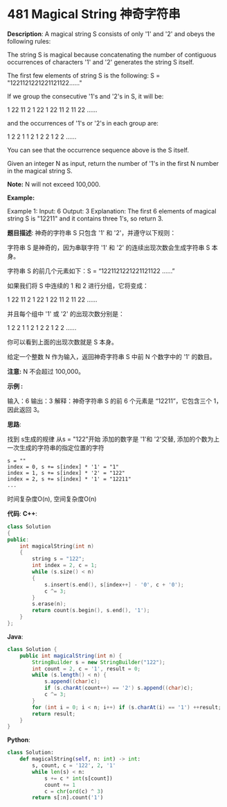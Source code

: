 # 481 Magical String 神奇字符串

__Description__:
A magical string S consists of only '1' and '2' and obeys the following rules:

The string S is magical because concatenating the number of contiguous occurrences of characters '1' and '2' generates the string S itself.

The first few elements of string S is the following: S = "1221121221221121122……"

If we group the consecutive '1's and '2's in S, it will be:

1 22 11 2 1 22 1 22 11 2 11 22 ......

and the occurrences of '1's or '2's in each group are:

1 2 2 1 1 2 1 2 2 1 2 2 ......

You can see that the occurrence sequence above is the S itself.

Given an integer N as input, return the number of '1's in the first N number in the magical string S.

__Note:__
N will not exceed 100,000.

__Example:__

Example 1:
Input: 6
Output: 3
Explanation: The first 6 elements of magical string S is "12211" and it contains three 1's, so return 3.

__题目描述__:
神奇的字符串 S 只包含 '1' 和 '2'，并遵守以下规则：

字符串 S 是神奇的，因为串联字符 '1' 和 '2' 的连续出现次数会生成字符串 S 本身。

字符串 S 的前几个元素如下：S = “1221121221221121122 ......”

如果我们将 S 中连续的 1 和 2 进行分组，它将变成：

1 22 11 2 1 22 1 22 11 2 11 22 ......

并且每个组中 '1' 或 '2' 的出现次数分别是：

1 2 2 1 1 2 1 2 2 1 2 2 ......

你可以看到上面的出现次数就是 S 本身。

给定一个整数 N 作为输入，返回神奇字符串 S 中前 N 个数字中的 '1' 的数目。

__注意:__
N 不会超过 100,000。

__示例 :__

输入：6
输出：3
解释：神奇字符串 S 的前 6 个元素是 “12211”，它包含三个 1，因此返回 3。

__思路__:

找到 s生成的规律
从s = "122"开始
添加的数字是 '1'和 '2'交替, 添加的个数为上一次生成的字符串的指定位置的字符

```text
s = ""
index = 0, s += s[index] * '1' = "1"
index = 1, s += s[index] * '2' = "122"
index = 2, s += s[index] * '1' = "12211"
...
```

时间复杂度O(n), 空间复杂度O(n)

__代码__:
__C++__:

```C++
class Solution 
{
public:
    int magicalString(int n) 
    {
        string s = "122";
        int index = 2, c = 1;
        while (s.size() < n)
        {
            s.insert(s.end(), s[index++] - '0', c + '0');
            c ^= 3;
        }
        s.erase(n);
        return count(s.begin(), s.end(), '1');
    }
};
```

__Java__:

```Java
class Solution {
    public int magicalString(int n) {
        StringBuilder s = new StringBuilder("122");
        int count = 2, c = '1', result = 0;
        while (s.length() < n) {
            s.append((char)c);
            if (s.charAt(count++) == '2') s.append((char)c);
            c ^= 3;
        }
        for (int i = 0; i < n; i++) if (s.charAt(i) == '1') ++result;
        return result;
    }
}
```

__Python__:

```Python
class Solution:
    def magicalString(self, n: int) -> int:
        s, count, c = '122', 2, '1'
        while len(s) < n:
            s += c * int(s[count])
            count += 1
            c = chr(ord(c) ^ 3)
        return s[:n].count('1')
```
